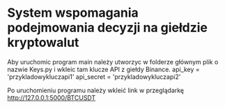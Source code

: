 ﻿# System wspomagania podejmowania decyzji na giełdzie kryptowalut

Aby uruchomic program main należy utworzyc w folderze głównym plik o nazwie Keys.py i wkleic tam klucze API z giełdy Binance.
api_key = 'przykladowykluczapi1'
api_secret = 'przykladowykluczapi2'

Po uruchomieniu programu należy wkleić link w przeglądarkę http://127.0.0.1:5000/BTCUSDT
